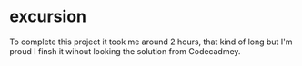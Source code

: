 # excursion
To complete this project it took me around 2 hours, that kind of long but I'm proud I finsh it wihout looking the solution from Codecadmey.
